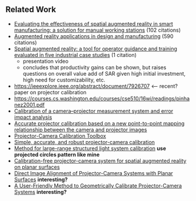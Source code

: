 ## Related Work

* [Evaluating the effectiveness of spatial augmented reality in smart manufacturing: a solution for manual working stations](https://link.springer.com/article/10.1007/s00170-017-0846-4) (102 citations)
* [Augmented reality applications in design and manufacturing](https://www.sciencedirect.com/science/article/pii/S0007850612002090?casa_token=Sb-RX48AjosAAAAA:ukRvON7AnC7gn97bcya5DCxaDlEdy9OyRkWLfw79W9z-e9rG9NdjHb9zx2KXz0bU4kG6NUQa5w) (590 citations)
* [Spatial augmented reality: a tool for operator guidance and training evaluated in five industrial case studies](https://dl.acm.org/doi/abs/10.1145/3389189.3397975?casa_token=iKibU1oPWocAAAAA%3AtHS0xkjcbgeLJtPdiacXq6b29ztNBxGi1fe6FHLka-gfS5L2pzGsK5Jv2gctyo_0Oz3ajJYrDerajw) (1 citation)
    * presentation video
    * concludes that productivity gains can be shown, but raises questions on overall value add of SAR given high initial investment, high need for customizability, etc.
* https://ieeexplore.ieee.org/abstract/document/7926707 <-- recent? paper on projector calibration
* https://courses.cs.washington.edu/courses/cse510/16wi/readings/pinhanez2001.pdf
* [Calibration of a camera–projector measurement system and error impact analysis](https://www.researchgate.net/publication/258295023_Calibration_of_a_camera-projector_measurement_system_and_error_impact_analysis)
* [Accurate projector calibration based on a new point-to-point mapping relationship between the camera and projector images](https://www.osapublishing.org/view_article.cfm?gotourl=https%3A%2F%2Fwww%2Eosapublishing%2Eorg%2FDirectPDFAccess%2F3728ACF5%2DBD42%2D4A35%2D99B0C9D131F30FD8%5F307614%2Fao%2D54%2D3%2D347%2Epdf%3Fda%3D1%26id%3D307614%26shib%3D577869%26seq%3D0%26mobile%3Dno&org=Technische%20Universitat%20Wien%20Universitatsbibliothek)
* [Projector-Camera Calibration Toolbox](https://computervisiononline.com/software/1105138488)
* [Simple, accurate, and robust projector-camera calibration](https://d1wqtxts1xzle7.cloudfront.net/47163556/Simple_Accurate_and_Robust_Projector-Cam20160711-3553-1fhh21l.pdf?1468253807=&response-content-disposition=inline%3B+filename%3DSimple_Accurate_and_Robust_Projector_Cam.pdf&Expires=1626002615&Signature=P1Rdbj7T2H2V0dC~2zkF10RCRMwJjOs~qpN8Fkkq~C-9nMUMiFJyV7whOCin7rER2B2jdxb0FwA3dECOciXHLwQAmeZ0aF2kVaibZ1AEghkBt9WfuZhJneYRs-jIf25E8yHWBsfeuGsvdbXA7L0JQbe4kchFBsbuDH9o1sTN2-xW4tTfVWrGU4VrWRAtj92niMoYMplAvzQJS0j1bPfFKglvjFrq5cmANNK2wm069HUKg7DByHbwGDu7xLZ6-lzjqWtvmbhpPLDiy78tpszdbKqVi18V0QPManc520C1gsF2WkQr-pRHrCqUFZRQ4CHXml9bW9Jxa4jp5QxfGXU~0g__&Key-Pair-Id=APKAJLOHF5GGSLRBV4ZA)
* [Method for large-range structured light system calibration](https://engineering.purdue.edu/ZhangLab/publications/papers/2016-ao-largecalib.pdf) **use projected circles pattern like mine**
* [Calibration-free projector-camera system for spatial augmented reality on planar surfaces](http://hvrl.ics.keio.ac.jp/paper/pdf/international_Conference/2012/ICPR2012_nakamura.pdf)
* [Direct Image Alignment of Projector-Camera Systems with Planar Surfaces](http://www.ok.sc.e.titech.ac.jp/res/PCS/publications/cvpr2010.pdf) **interesting?**
* [A User-Friendly Method to Geometrically Calibrate Projector-Camera Systems](http://citeseerx.ist.psu.edu/viewdoc/download?doi=10.1.1.852.6373&rep=rep1&type=pdf)  **interesting?**
